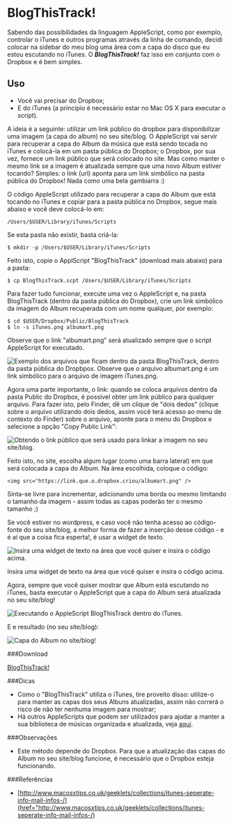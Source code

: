 # BlogThisTrack!

Sabendo das possibilidades da linguagem AppleScript, como por exemplo, controlar o iTunes e outros programas através da linha de comando, decidi colocar na sidebar do meu blog uma área com a capa do disco que eu estou escutando no iTunes. O ***BlogThisTrack!*** faz isso em conjunto com o Dropbox e é bem simples.

## Uso
- Você vai precisar do Dropbox;
- E do iTunes (a princípio é necessário estar no Mac OS X para executar o script).

A ideia é a seguinte: utilizar um link público do dropbox para disponibilizar uma imagem (a capa do album) no seu site/blog. O AppleScript vai servir para recuperar a capa do Album da música que está sendo tocada no iTunes e colocá-la em um pasta pública do Dropbox; o Dropbox, por sua vez, fornece um link público que será colocado no site. Mas como manter o mesmo link se a imagem é atualizada sempre que uma novo Album estiver tocando? Simples: o link (url) aponta para um link simbólico na pasta pública do Dropbox! Nada como uma bela gambiarra :)

O código AppleScript utilizado para recuperar a capa do Album que está tocando no iTunes e copiar para a pasta pública no Dropbox, segue mais abaixo e você deve colocá-lo em:

```
/Users/$USER/Library/iTunes/Scripts
```

Se esta pasta não existir, basta criá-la:

```
$ mkdir -p /Users/$USER/Library/iTunes/Scripts
```

Feito isto, copie o ApplScript "BlogThisTrack" (download mais abaixo) para a pasta:

```
$ cp BlogThisTrack.scpt /Users/$USER/Library/iTunes/Scripts
```

Para fazer tudo funcionar, execute uma vez o AppleScript e, na pasta BlogThisTrack (dentro da pasta pública do Dropbox), crie um link simbólico da imagem do Album recuperada com um nome qualquer, por exemplo:

```
$ cd $USER/Dropbox/Public/BlogThisTrack
$ ln -s iTunes.png albumart.png
```

Observe que o link "albumart.png" será atualizado sempre que o script AppleScript for executado.

![Exemplo dos arquivos que ficam dentro da pasta BlogThisTrack, dentro da pasta pública do Dropbpox. Observe que o arquivo albumart.png é um link simbólico para o arquivo de imagem iTunes.png.](http://craftmind.files.wordpress.com/2012/11/screen-shot-2012-11-13-at-7-18-01-pm.png)

Agora uma parte importante, o link: quando se coloca arquivos dentro da pasta Public do Dropbox, é possível obter um link público para qualquer arquivo. Para fazer isto, pelo Finder, dê um clique de "dois dedos" (clique sobre o arquivo utilizando dois dedos, assim você terá acesso ao menu de contexto do Finder) sobre o arquivo, aponte para o menu do Dropbox e selecione a opção "Copy Public Link":

![Obtendo o link público que será usado para linkar a imagem no seu site/blog.](http://craftmind.files.wordpress.com/2012/11/screen-shot-2012-11-13-at-8-09-44-pm.png)

Feito isto, no site, escolha algum lugar (como uma barra lateral) em que será colocada a capa do Album. Na área escolhida, coloque o código:

```
<img src="https://link.que.o.dropbox.criou/albumart.png" />
```

Sinta-se livre para incrementar, adicionando uma borda ou mesmo limitando o tamanho da imagem - assim todas as capas poderão ter o mesmo tamanho ;)

Se você estiver no wordpress, e caso você não tenha acesso ao código-fonte do seu site/blog, a melhor forma de fazer a inserção desse código - e é aí que a coisa fica esperta!, é usar a widget de texto.

![Insira uma widget de texto na área que você quiser e insira o código acima.](http://craftmind.files.wordpress.com/2012/11/screen-shot-2012-11-13-at-7-14-16-pm.png)

Insira uma widget de texto na área que você quiser e insira o código acima.

Agora, sempre que você quiser mostrar que Album está escutando no iTunes, basta executar o AppleScript que a capa do Album será atualizada no seu site/blog!

![Executando o AppleScript BlogThisTrack dentro do iTunes.](http://craftmind.files.wordpress.com/2012/11/screen-shot-2012-11-13-at-7-08-29-pm.png)

E e resultado (no seu site/blog):

![Capa do Album no site/blog!](http://craftmind.files.wordpress.com/2012/11/screen-shot-2012-11-13-at-7-13-39-pm.png)


###Download

[BlogThisTrack!](https://github.com/cfbastarz/blogthistrack/blob/master/BlogThisTrack.applescript)


###Dicas

* Como o "BlogThisTrack" utiliza o iTunes, tire proveito disso: utilize-o para manter as capas dos seus Albuns atualizadas, assim não correrá o risco de não ter nenhuma imagem para mostrar;
* Há outros AppleScripts que podem ser utilizados para ajudar a manter a sua biblioteca de músicas organizada e atualizada, veja [aqui](http://dougscripts.com/itunes/).


###Observações

* Este método depende do Dropbox. Para que a atualização das capas do Album no seu site/blog funcione, é necessário que o Dropbox esteja funcionando.


###Referências

* [http://www.macosxtips.co.uk/geeklets/collections/itunes-seperate-info-mail-infos-/](href="http://www.macosxtips.co.uk/geeklets/collections/itunes-seperate-info-mail-infos-/)